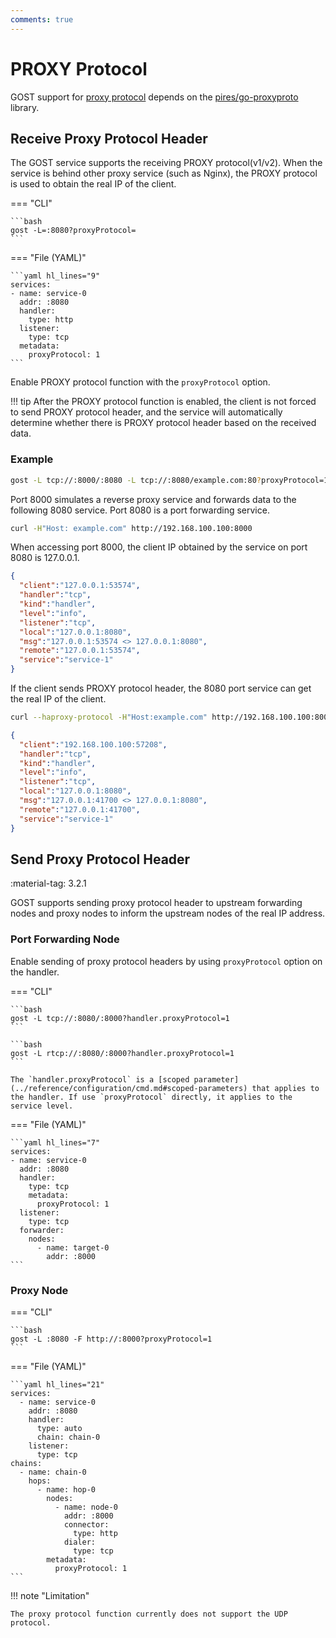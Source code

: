 ```yaml
---
comments: true
---
```


# PROXY Protocol

GOST support for [proxy protocol](https://www.haproxy.org/download/1.8/doc/proxy-protocol.txt) depends on the [pires/go-proxyproto](https://github.com/pires/go-proxyproto) library.


## Receive Proxy Protocol Header

The GOST service supports the receiving PROXY protocol(v1/v2). When the service is behind other proxy service (such as Nginx), the PROXY protocol is used to obtain the real IP of the client.

=== "CLI"

    ```bash
    gost -L=:8080?proxyProtocol=
    ```

=== "File (YAML)"

    ```yaml hl_lines="9"
    services:
    - name: service-0
      addr: :8080
      handler:
        type: http
      listener:
        type: tcp
	  metadata:
	    proxyProtocol: 1
    ```

Enable PROXY protocol function with the `proxyProtocol` option.

!!! tip
    After the PROXY protocol function is enabled, the client is not forced to send PROXY protocol header, and the service will automatically determine whether there is PROXY protocol header based on the received data.

### Example

```bash
gost -L tcp://:8000/:8080 -L tcp://:8080/example.com:80?proxyProtocol=1
```

Port 8000 simulates a reverse proxy service and forwards data to the following 8080 service. Port 8080 is a port forwarding service.

```bash
curl -H"Host: example.com" http://192.168.100.100:8000
```

When accessing port 8000, the client IP obtained by the service on port 8080 is 127.0.0.1.

```json hl_lines="2"
{
  "client":"127.0.0.1:53574",
  "handler":"tcp",
  "kind":"handler",
  "level":"info",
  "listener":"tcp",
  "local":"127.0.0.1:8080",
  "msg":"127.0.0.1:53574 <> 127.0.0.1:8080",
  "remote":"127.0.0.1:53574",
  "service":"service-1"
}
```

If the client sends PROXY protocol header, the 8080 port service can get the real IP of the client.

```bash
curl --haproxy-protocol -H"Host:example.com" http://192.168.100.100:8000
```

```json hl_lines="2"
{
  "client":"192.168.100.100:57208",
  "handler":"tcp",
  "kind":"handler",
  "level":"info",
  "listener":"tcp",
  "local":"127.0.0.1:8080",
  "msg":"127.0.0.1:41700 <> 127.0.0.1:8080",
  "remote":"127.0.0.1:41700",
  "service":"service-1"
}
```

## Send Proxy Protocol Header

:material-tag: 3.2.1

GOST supports sending proxy protocol header to upstream forwarding nodes and proxy nodes to inform the upstream nodes of the real IP address.

### Port Forwarding Node

Enable sending of proxy protocol headers by using `proxyProtocol` option on the handler.

=== "CLI"

    ```bash
    gost -L tcp://:8080/:8000?handler.proxyProtocol=1
    ```

    ```bash
    gost -L rtcp://:8080/:8000?handler.proxyProtocol=1
    ```

    The `handler.proxyProtocol` is a [scoped parameter](../reference/configuration/cmd.md#scoped-parameters) that applies to the handler. If use `proxyProtocol` directly, it applies to the service level.

=== "File (YAML)"

    ```yaml hl_lines="7"
    services:
    - name: service-0
      addr: :8080
      handler:
        type: tcp
        metadata:
          proxyProtocol: 1
      listener:
        type: tcp
      forwarder:
        nodes:
          - name: target-0
            addr: :8000
    ```

### Proxy Node

=== "CLI"

    ```bash
    gost -L :8080 -F http://:8000?proxyProtocol=1
    ```

=== "File (YAML)"

    ```yaml hl_lines="21"
    services:
      - name: service-0
        addr: :8080
        handler:
          type: auto
          chain: chain-0
        listener:
          type: tcp
    chains:
      - name: chain-0
        hops:
          - name: hop-0
            nodes:
              - name: node-0
                addr: :8000
                connector:
                  type: http
                dialer:
                  type: tcp
            metadata:
              proxyProtocol: 1
    ```

!!! note "Limitation"

    The proxy protocol function currently does not support the UDP protocol.